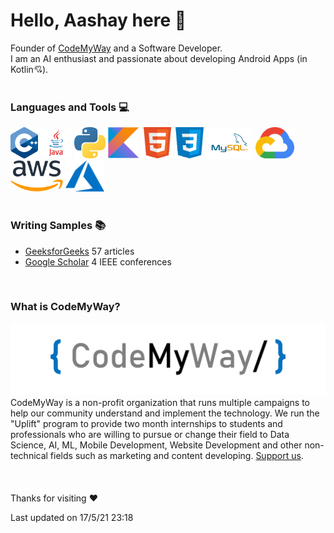 <h1> Hello, Aashay here 👋 </h1>

Founder of <a href="https://www.codemyway.org/" target="_blank">CodeMyWay</a> and a Software Developer.
<br>
I am an AI enthusiast and passionate about developing Android Apps (in Kotlin💘).
<br><br>
<h3> Languages and Tools 💻 </h3>
<div orientation="horizontal">
  <img src="assets/cpp.png" height=50>
  <img src="assets/java.png" height=50>
  <img src="assets/python.png" height=50>
  <img src="assets/kotlin.png" height=50>
  <img src="assets/html.png" height=50>
  <img src="assets/css.png" height=50>
  <img src="assets/mysql.png" height=50>
  <img src="assets/gcp.png" height=50>
  <img src="assets/aws.png" height=50>
  <img src="assets/azure.svg" height=50>
</div>
<br>
<h3> Writing Samples 📚</h3>
<ul>
  <li><a href="https://auth.geeksforgeeks.org/user/aashaypawar/articles">GeeksforGeeks</a> 57 articles</li> 
  <li><a href="https://scholar.google.com/citations?user=9UwnRSgAAAAJ&hl=en">Google Scholar</a> 4 IEEE conferences</li>
</ul>
<br>
<h3> What is CodeMyWay?</h3>
<img src="assets/codemywaybanner.jpeg">
CodeMyWay is a non-profit organization that runs multiple campaigns to help our community understand and implement the technology. We run the "Uplift" program to provide two month internships to students and professionals who are willing to pursue or change their field to Data Science, AI, ML, Mobile Development, Website Development and other non-technical fields such as marketing and content developing. <a href="">Support us</a>.
<br><br><br><br>
Thanks for visiting ❤️


Last updated on 17/5/21 23:18


